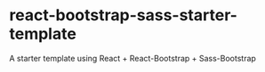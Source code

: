 # react-bootstrap-sass-starter-template
A starter template using React + React-Bootstrap + Sass-Bootstrap

